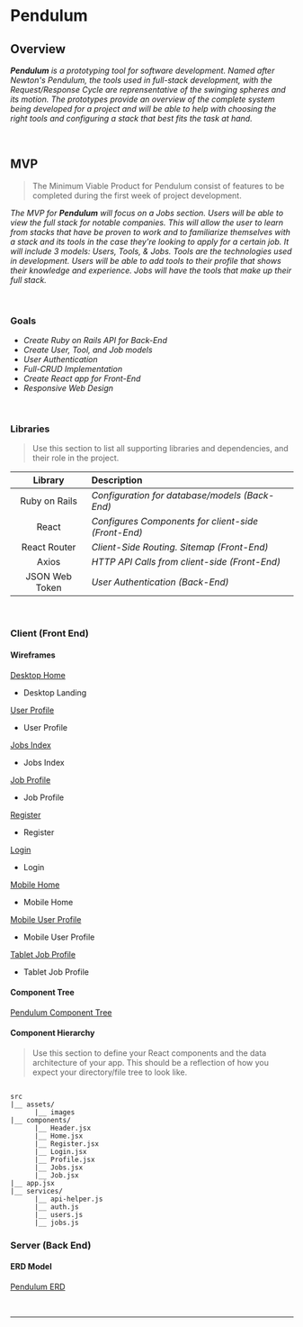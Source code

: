 # Pendulum

## Overview

_**Pendulum** is a prototyping tool for software development. Named after Newton's Pendulum, the tools used in full-stack development, with the Request/Response Cycle are reprensentative of the swinging spheres and its motion. The prototypes provide an overview of the complete system being developed for a project and will be able to help with choosing the right tools and configuring a stack that best fits the task at hand._

<br>

## MVP

> The Minimum Viable Product for Pendulum consist of features to be completed during the first week of project development.

_The MVP for **Pendulum** will focus on a Jobs section. Users will be able to view the full stack for notable companies. This will allow the user to learn from stacks that have be proven to work and to familiarize themselves with a stack and its tools in the case they're looking to apply for a certain job. It will include 3 models: Users, Tools, & Jobs. Tools are the technologies used in development. Users will be able to add tools to their profile that shows their knowledge and experience. Jobs will have the tools that make up their full stack._

<br>

### Goals

- _Create Ruby on Rails API for Back-End_
- _Create User, Tool, and Job models_
- _User Authentication_
- _Full-CRUD Implementation_
- _Create React app for Front-End_
- _Responsive Web Design_

<br>

### Libraries

> Use this section to list all supporting libraries and dependencies, and their role in the project.

|     Library      | Description                                         |
| :--------------: | :-------------------------------------------------- |
|  Ruby on Rails   | _Configuration for database/models (Back-End)_      |
|      React       | _Configures Components for client-side (Front-End)_ |
|   React Router   | _Client-Side Routing. Sitemap (Front-End)_          |
|      Axios       | _HTTP API Calls from client-side (Front-End)_       |
|  JSON Web Token  | _User Authentication (Back-End)_                    |

<br>

### Client (Front End)

#### Wireframes

[Desktop Home](https://i.imgur.com/1bTdFeW.png)

- Desktop Landing

[User Profile](https://i.imgur.com/vNWYPsM.png)

- User Profile

[Jobs Index](https://i.imgur.com/BWXWa3J.png)

- Jobs Index

[Job Profile](https://i.imgur.com/Uxem6rg.png)

- Job Profile

[Register](https://i.imgur.com/YMWXj33.png)

- Register

[Login](https://i.imgur.com/8Y2ZtKq.png)

- Login

[Mobile Home](https://i.imgur.com/E6U9Hdv.png)

- Mobile Home

[Mobile User Profile](https://i.imgur.com/hSq5rOS.png)

- Mobile User Profile

[Tablet Job Profile](https://i.imgur.com/70FFd3H.png)

- Tablet Job Profile

#### Component Tree

[Pendulum Component Tree](https://i.imgur.com/PQ7obo9.png)

#### Component Hierarchy

> Use this section to define your React components and the data architecture of your app. This should be a reflection of how you expect your directory/file tree to look like. 

``` structure

src
|__ assets/
      |__ images
|__ components/
      |__ Header.jsx
      |__ Home.jsx
      |__ Register.jsx
      |__ Login.jsx
      |__ Profile.jsx
      |__ Jobs.jsx
      |__ Job.jsx
|__ app.jsx
|__ services/
      |__ api-helper.js
      |__ auth.js
      |__ users.js
      |__ jobs.js

```

### Server (Back End)

#### ERD Model

[Pendulum ERD](https://i.imgur.com/MbJdkeO.png)

<br>

***